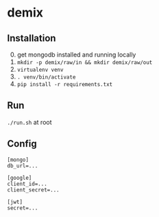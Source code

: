 # demix

## Installation
0. get mongodb installed and running locally
1. ```mkdir -p demix/raw/in && mkdir demix/raw/out ```
2. ```virtualenv venv```
3. ```. venv/bin/activate```
4. ```pip install -r requirements.txt```

## Run
```./run.sh``` at root

## Config
```
[mongo]
db_url=...

[google]
client_id=...
client_secret=...

[jwt]
secret=...

```
